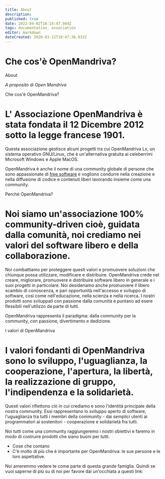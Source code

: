 ```yaml
---
title: About
description: 
published: true
date: 2022-04-02T16:14:47.944Z
tags: documentation, association
editor: markdown
dateCreated: 2020-03-12T10:47:36.033Z
---
```


# Che cos'è OpenMandriva?
About

*A proposito di Open Mandriva*

Che cos'è OpenMandriva?

# L' Associazione OpenMandriva è stata fondata il 12 Dicembre 2012 sotto la legge francese 1901.
Questa associazione gestisce alcuni progetti tra cui OpenMandriva Lx, un sistema operativo GNU/Linux, che è un'alternativa gratuita ai celeberrimi Microsoft Windows e Apple MacOS.

OpenMandriva è anche il nome di una community globale di persone che sono appassionate di [free software](http://en.wikipedia.org/wiki/Free_software)  e vogliono condurre nella creazione e nella diffusione di codice e contenuti liberi lavorando insieme come una community.

Perchè OpenMandriva?

# Noi siamo un'associazione 100% community-driven cioè, guidata dalla comunità, noi crediamo nei valori del software libero e della collaborazione.
Noi combattiamo per proteggere questi valori e promuovere soluzioni che chiunque possa utilizzare, modificare e distribuire. OpenMandriva crede nel creare, migliorare, promuovere e distribuire software libero in generale e i suoi progetti in particolare. Noi desideriamo anche promuovere il libero scambio di conoscenza, e pari opportunità nell'accesso e sviluppo di software, così come nell'educazione, nella scienza e nella ricerca. I nostri prodotti sono sviluppati con passione dalla comunità e puntano ad esere flessibili nell'utilizzo da parte di tutti.

OpenMandriva rappresenta il paradigma: dalla community per la community, con passione, divertimento e dedizione.

I valori di OpenMandriva

# I valori fondanti di OpenMandriva sono lo sviluppo, l'uguaglianza, la cooperazione, l'apertura, la libertà, la realizzazione di gruppo, l'indipendenza e la solidarietà.
Questi valori riflettono ciò in cui crediamo e sono l'identità principale della nostra community. Essi rappresentano lo sviluppo aperto di software, l'uguaglianza tra tutti i membri della community - dai semplici utenti ai programmatori ai sostenitori - cooperazione e solidarietà fra tutti.

Noi tutti come una community raggiungeremo i nostri obiettivi e faremo in modo di costruire prodotti che siano buoni per tutti.

- Cose che contano
- C'è molto di più che è importante per OpenMandriva: le sue persone e le loro aspettative.


Noi ameremmo vedere te come parte di questa grande famiglia. Quindi se vuoi saperne di più su di noi per favore dai un'occhiata a questi link:
